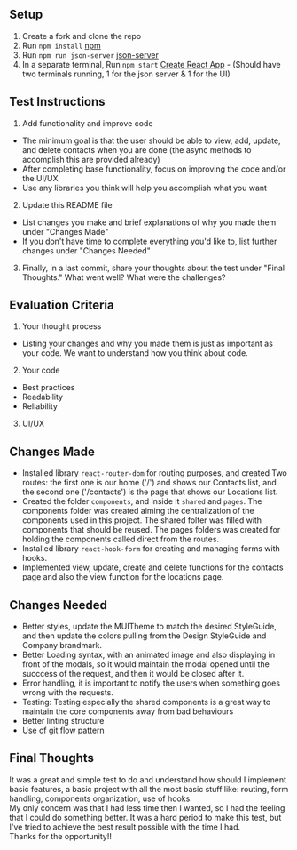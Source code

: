 ## Setup
1. Create a fork and clone the repo
2. Run `npm install` [npm](https://docs.npmjs.com/cli/install)
3. Run `npm run json-server` [json-server](https://www.npmjs.com/package/json-server)
4. In a separate terminal, Run `npm start` [Create React App](https://github.com/facebook/create-react-app) - (Should have two terminals running, 1 for the json server & 1 for the UI)


## Test Instructions
1. Add functionality and improve code
  - The minimum goal is that the user should be able to view, add, update, and delete contacts when you are done (the async methods to accomplish this are provided already)
  - After completing base functionality, focus on improving the code and/or the UI/UX
  - Use any libraries you think will help you accomplish what you want
2. Update this README file
  - List changes you make and brief explanations of why you made them under "Changes Made"
  - If you don't have time to complete everything you'd like to, list further changes under "Changes Needed"
3. Finally, in a last commit, share your thoughts about the test under "Final Thoughts." What went well? What were the challenges?

## Evaluation Criteria
1. Your thought process
  - Listing your changes and why you made them is just as important as your code. We want to understand how you think about code.
2. Your code
  - Best practices
  - Readability
  - Reliability
3. UI/UX



## Changes Made
- Installed library ```react-router-dom``` for routing purposes, and created Two routes: the first one is our home ('/') and shows our Contacts list, and the second one ('/contacts') is the page that shows our Locations list.
- Created the folder ```components```, and inside it ```shared``` and ```pages```. The components folder was created aiming the centralization of the components used in this project. The shared folter was filled with components that should be reused. The pages folders was created for holding the components called direct from the routes.
- Installed library ```react-hook-form``` for creating and managing forms with hooks.
- Implemented view, update, create and delete functions for the contacts page and also the view function for the locations page.

## Changes Needed

- Better styles, update the MUITheme to match the desired StyleGuide, and then update the colors pulling from the Design StyleGuide and Company brandmark.
- Better Loading syntax, with an animated image and also displaying in front of the modals, so it would maintain the modal opened until the succcess of the request, and then it would be closed after it.
- Error handling, it is important to notify the users when something goes wrong with the requests.
- Testing: Testing especially the shared components is a great way to maintain the core components away from bad behaviours
- Better linting structure
- Use of git flow pattern 


## Final Thoughts
It was a great and simple test to do and understand how should I  implement basic features, a basic project with all the most basic stuff like: routing, form handling, components organization, use of hooks. \
My only concern was that I had less time then I wanted, so I had the feeling that I could do something better. It was a hard period to make this test, but I've tried to achieve the best result possible with the time I had.\
Thanks for the opportunity!!


